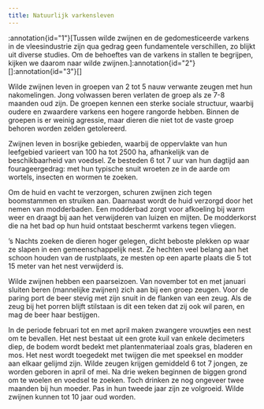 ```yaml
---
title: Natuurlijk varkensleven
---
```

:annotation{id="1"}[Tussen wilde zwijnen en de gedomesticeerde varkens in de vleesindustrie zijn qua gedrag geen fundamentele verschillen, zo blijkt uit diverse studies. Om de behoeftes van de varkens in stallen te begrijpen, kijken we daarom naar wilde zwijnen.]:annotation{id="2"}[]:annotation{id="3"}[]

Wilde zwijnen leven in groepen van 2 tot 5 nauw verwante zeugen met hun nakomelingen. Jong volwassen beren verlaten de groep als ze 7-8 maanden oud zijn. De groepen kennen een sterke sociale structuur, waarbij oudere en zwaardere varkens een hogere rangorde hebben. Binnen de groepen is er weinig agressie, maar dieren die niet tot de vaste groep behoren worden zelden getolereerd.

Zwijnen leven in bosrijke gebieden, waarbij de oppervlakte van hun leefgebied varieert van 100 ha tot 2500 ha, afhankelijk van de beschikbaarheid van voedsel. Ze besteden 6 tot 7 uur van hun dagtijd aan fourageergedrag: met hun typische snuit wroeten ze in de aarde om wortels, insecten en wormen te zoeken.

Om de huid en vacht te verzorgen, schuren zwijnen zich tegen boomstammen en struiken aan. Daarnaast wordt de huid verzorgd door het nemen van modderbaden. Een modderbad zorgt voor afkoeling bij warm weer en draagt bij aan het verwijderen van luizen en mijten. De modderkorst die na het bad op hun huid ontstaat beschermt varkens tegen vliegen.

’s Nachts zoeken de dieren hoger gelegen, dicht beboste plekken op waar ze slapen in een gemeenschappelijk nest. Ze hechten veel belang aan het schoon houden van de rustplaats, ze mesten op een aparte plaats die 5 tot 15 meter van het nest verwijderd is.

Wilde zwijnen hebben een paarseizoen. Van november tot en met januari sluiten beren (mannelijke zwijnen) zich aan bij een groep zeugen. Voor de paring port de beer stevig met zijn snuit in de flanken van een zeug. Als de zeug bij het porren blijft stilstaan is dit een teken dat zij ook wil paren, en mag de beer haar bestijgen.

In de periode februari tot en met april maken zwangere vrouwtjes een nest om te bevallen. Het nest bestaat uit een grote kuil van enkele decimeters diep, de bodem wordt bedekt met plantenmateriaal zoals gras, bladeren en mos. Het nest wordt toegedekt met twijgen die met speeksel en modder aan elkaar gelijmd zijn. Wilde zeugen krijgen gemiddeld 6 tot 7 jongen, ze worden geboren in april of mei. Na drie weken beginnen de biggen grond om te woelen en voedsel te zoeken. Toch drinken ze nog ongeveer twee maanden bij hun moeder. Pas in hun tweede jaar zijn ze volgroeid. Wilde zwijnen kunnen tot 10 jaar oud worden.
